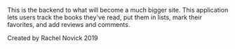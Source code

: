 This is the backend to what will become a much bigger site. This application lets users track the books they've read, put them in lists, mark their favorites, and add reviews and comments.

Created by Rachel Novick 2019
